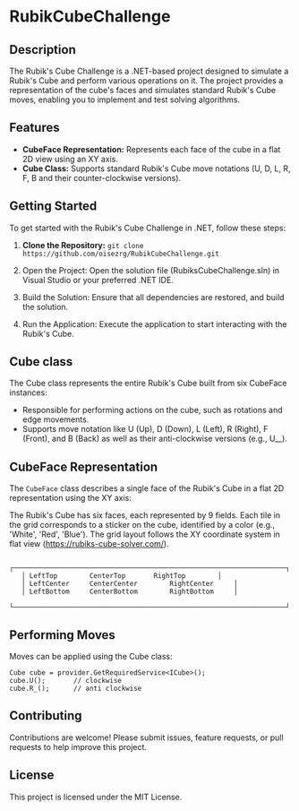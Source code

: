 ﻿# RubikCubeChallenge

## Description
The Rubik's Cube Challenge is a .NET-based project designed to simulate a Rubik's Cube and perform various operations on it. The project provides a representation of the cube's faces and simulates standard Rubik's Cube moves, enabling you to implement and test solving algorithms. 

## Features
- **CubeFace Representation:** Represents each face of the cube in a flat 2D view using an XY axis.
- **Cube Class:** Supports standard Rubik's Cube move notations (U, D, L, R, F, B and their counter-clockwise versions).

## Getting Started
To get started with the Rubik's Cube Challenge in .NET, follow these steps:

1. **Clone the Repository:**
   `git clone https://github.com/oisezrg/RubikCubeChallenge.git`

2. Open the Project: Open the solution file (RubiksCubeChallenge.sln) in Visual Studio or your preferred .NET IDE.

3. Build the Solution: Ensure that all dependencies are restored, and build the solution.

4. Run the Application: Execute the application to start interacting with the Rubik's Cube.

## Cube class
The Cube class represents the entire Rubik's Cube built from six CubeFace instances:

* Responsible for performing actions on the cube, such as rotations and edge movements.
* Supports move notation like U (Up), D (Down), L (Left), R (Right), F (Front), and B (Back) as well as their anti-clockwise versions (e.g., U__).

## CubeFace Representation

The `CubeFace` class describes a single face of the Rubik's Cube in a flat 2D representation using the XY axis:

The Rubik's Cube has six faces, each represented by 9 fields.
Each tile in the grid corresponds to a sticker on the cube, identified by a color (e.g., 'White', 'Red', 'Blue').
The grid layout follows the XY coordinate system in flat view (https://rubiks-cube-solver.com/).
```
   ┌────────────────────────────────────────────────────────────────────┐
   │ LeftTop		CenterTop		RightTop		│
   │ LeftCenter		CenterCenter		RightCenter		│
   │ LeftBottom		CenterBottom		RightBottom		│
   └────────────────────────────────────────────────────────────────────┘
```
## Performing Moves

Moves can be applied using the Cube class:

```
Cube cube = provider.GetRequiredService<ICube>();
cube.U();		// clockwise	
cube.R_();		// anti clockwise
```

## Contributing
Contributions are welcome! Please submit issues, feature requests, or pull requests to help improve this project.

## License
This project is licensed under the MIT License.